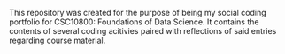 This repository was created for the purpose of being my social coding portfolio for CSC10800: Foundations of Data Science. It contains the contents of several coding acitivies paired with reflections of said entries regarding course material. 
